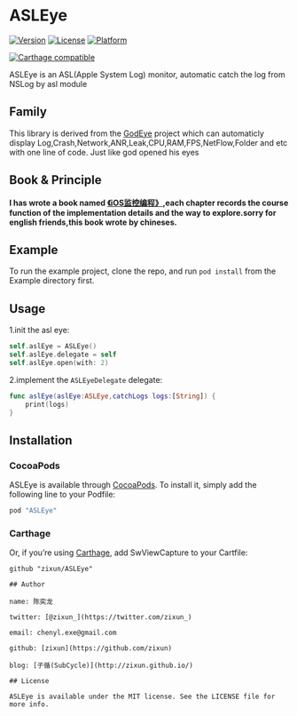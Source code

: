 # ASLEye

[![Version](https://img.shields.io/cocoapods/v/Log4G.svg?style=flat)](http://cocoapods.org/pods/ASLEye)
[![License](https://img.shields.io/cocoapods/l/Log4G.svg?style=flat)](http://cocoapods.org/pods/ASLEye)
[![Platform](https://img.shields.io/cocoapods/p/Log4G.svg?style=flat)](http://cocoapods.org/pods/ASLEye)

[![Carthage compatible](https://img.shields.io/badge/Carthage-Compatible-brightgreen.svg?style=flat)](https://github.com/Carthage/Carthage) 


ASLEye is an ASL(Apple System Log) monitor, automatic catch the log from NSLog by asl module

## Family
This library is derived from the [GodEye](https://github.com/zixun/GodEye) project which can automaticly display Log,Crash,Network,ANR,Leak,CPU,RAM,FPS,NetFlow,Folder and etc with one line of code. Just like god opened his eyes

## Book & Principle

**I has wrote a book named [《iOS监控编程》](https://www.qingdan.us/product/25),each chapter records the course function of the implementation details and the way to explore.sorry for english friends,this book wrote by chineses.**

## Example

To run the example project, clone the repo, and run `pod install` from the Example directory first.

## Usage

1.init the asl eye:

```swift
self.aslEye = ASLEye()
self.aslEye.delegate = self
self.aslEye.open(with: 2)
```

2.implement the `ASLEyeDelegate` delegate:

```swift
func aslEye(aslEye:ASLEye,catchLogs logs:[String]) {
    print(logs)
}
```

## Installation

### CocoaPods
ASLEye is available through [CocoaPods](http://cocoapods.org). To install
it, simply add the following line to your Podfile:

```ruby
pod "ASLEye"
```

### Carthage
Or, if you’re using [Carthage](https://github.com/Carthage/Carthage), add SwViewCapture to your Cartfile:

``` 
github "zixun/ASLEye"

## Author

name: 陈奕龙

twitter: [@zixun_](https://twitter.com/zixun_)

email: chenyl.exe@gmail.com

github: [zixun](https://github.com/zixun)

blog: [子循(SubCycle)](http://zixun.github.io/)

## License

ASLEye is available under the MIT license. See the LICENSE file for more info.
